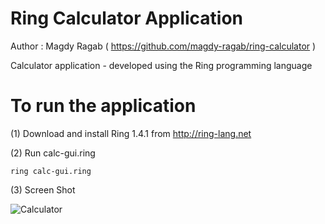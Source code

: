 Ring Calculator Application
===========================

Author : Magdy Ragab ( https://github.com/magdy-ragab/ring-calculator )

Calculator application - developed using the Ring programming language

# To run the application

(1) Download and install Ring 1.4.1 from http://ring-lang.net

(2) Run calc-gui.ring

	ring calc-gui.ring

(3) Screen Shot

![Calculator](https://raw.githubusercontent.com/ring-lang/ring/master/applications/calculator/calc_screenshot.png)


